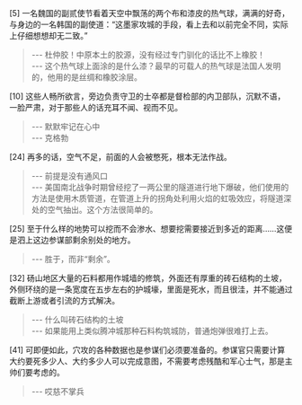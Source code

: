 
[5] 一名魏国的副贰使节看着天空中飘荡的两个布和漆皮的热气球，满满的好奇，与身边的一名韩国的副使道：“这墨家攻城的手段，看上去和以前完全不同，实际上仔细想想却无二致。”
>--- 杜仲胶！中原本土的胶源，没有经过专门驯化的话比不上橡胶！<br>
>--- 这个热气球上面涂的是什么漆？最早的可载人的热气球是法国人发明的，他用的是丝绸和橡胶涂层。<br>

[10] 这些人畅所欲言，旁边负责守卫的士卒都是督检部的内卫部队，沉默不语，一脸严肃，对于那些人的话充耳不闻、视而不见。
>--- 默默牢记在心中<br>
>--- 克格勃<br>

[24] 再多的话，空气不足，前面的人会被憋死，根本无法作战。
>--- 前提是没有通风口<br>
>--- 美国南北战争时期曾经挖了一两公里的隧道进行地下爆破，他们使用的方法是使用木质管道，在管道上升的拐角处利用火焰的虹吸效应，将隧道深处的空气抽出。这个方法很简单的。<br>

[25] 至于什么样的地势可以挖而不会渗水、想要挖需要接近到多近的距离……这便是泗上这边参谋部剩余别处的地方。
>--- 胜于，而非“剩余”。<br>

[32] 砀山地区大量的石料都用作城墙的修筑，外面还有厚重的砖石结构的土坡，外侧环绕的是一条宽度在五步左右的护城壕，里面是死水，而且很洼，并不能通过截断上游或者引流的方式解决。
>--- 什么叫砖石结构的土坡<br>
>--- 如果能用上类似腾冲城那种石料构筑城防，普通炮弹很难打上去。<br>

[41] 可即便如此，穴攻的各种数据也是参谋们必须要准备的。参谋官只需要计算大约要死多少人、大约多少人可以完成意图，不需要考虑残酷和军心士气，那是主帅们要考虑的。
>--- 哎慈不掌兵<br>
